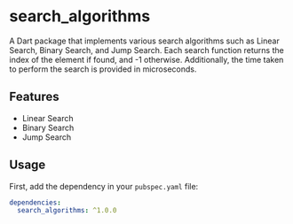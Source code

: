 # search_algorithms

A Dart package that implements various search algorithms such as Linear Search, Binary Search, and Jump Search. Each search function returns the index of the element if found, and -1 otherwise. Additionally, the time taken to perform the search is provided in microseconds.

## Features

- Linear Search
- Binary Search
- Jump Search

## Usage

First, add the dependency in your `pubspec.yaml` file:

```yaml
dependencies:
  search_algorithms: ^1.0.0

